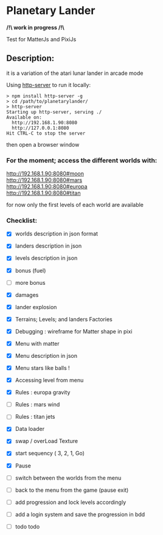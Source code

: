# Planetary Lander
**/!\ work in progress /!\\** 

Test for MatterJs and PixiJs

## Description:
it is a variation of the atari lunar lander in arcade mode


Using [http-server](https://www.npmjs.com/package/http-server) to run it locally:  
  

  ```shell 
  > npm install http-server -g
  > cd /path/to/planetarylander/
  > http-server
  Starting up http-server, serving ./
  Available on:
    http://192.168.1.90:8080
    http://127.0.0.1:8080
  Hit CTRL-C to stop the server
  ```
 then open a browser window

 ### For the moment; access the different worlds with:  
 http://192.168.1.90:8080#moon  
 http://192.168.1.90:8080#mars  
 http://192.168.1.90:8080#europa  
 http://192.168.1.90:8080#titan  


for now only the first levels of each world are available

### Checklist:
- [x] worlds description in json format
- [x] landers description in json
- [x] levels description in json
- [x] bonus (fuel)
- [ ] more bonus
- [x] damages
- [x] lander explosion
- [x] Terrains; Levels; and landers Factories
- [x] Debugging : wireframe for Matter shape in pixi
- [x] Menu with matter
- [x] Menu description in json
- [x] Menu stars like balls !
- [x] Accessing level from menu
- [x] Rules : europa gravity
- [ ] Rules : mars  wind
- [ ] Rules : titan jets
- [x] Data loader 
- [x] swap / overLoad Texture
- [x] start sequency ( 3, 2, 1, Go)
- [x] Pause
- [ ] switch between the worlds from the menu
- [ ] back to the menu from the game (pause exit)
- [ ] add progression and lock levels accordingly
- [ ] add a login system and save the progression in bdd
- [ ] todo todo

